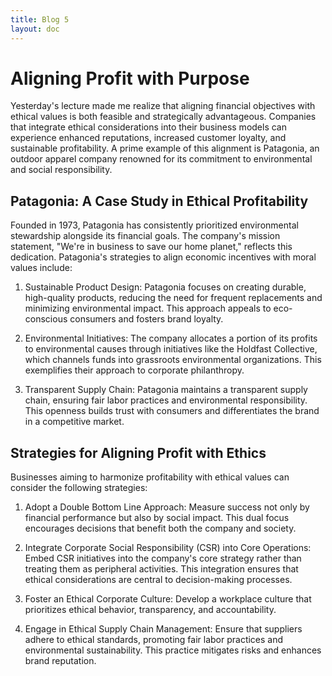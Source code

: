 ```yaml
---
title: Blog 5
layout: doc
---
```


# Aligning Profit with Purpose
Yesterday's lecture made me realize that aligning financial objectives with ethical values is both feasible and strategically advantageous. Companies that integrate ethical considerations into their business models can experience enhanced reputations, increased customer loyalty, and sustainable profitability. A prime example of this alignment is Patagonia, an outdoor apparel company renowned for its commitment to environmental and social responsibility.

## Patagonia: A Case Study in Ethical Profitability
Founded in 1973, Patagonia has consistently prioritized environmental stewardship alongside its financial goals. The company's mission statement, "We're in business to save our home planet," reflects this dedication. Patagonia's strategies to align economic incentives with moral values include:

1. Sustainable Product Design: Patagonia focuses on creating durable, high-quality products, reducing the need for frequent replacements and minimizing environmental impact. This approach appeals to eco-conscious consumers and fosters brand loyalty.

2. Environmental Initiatives: The company allocates a portion of its profits to environmental causes through initiatives like the Holdfast Collective, which channels funds into grassroots environmental organizations. This exemplifies their approach to corporate philanthropy.

3. Transparent Supply Chain: Patagonia maintains a transparent supply chain, ensuring fair labor practices and environmental responsibility. This openness builds trust with consumers and differentiates the brand in a competitive market.

## Strategies for Aligning Profit with Ethics
Businesses aiming to harmonize profitability with ethical values can consider the following strategies:

1. Adopt a Double Bottom Line Approach: Measure success not only by financial performance but also by social impact. This dual focus encourages decisions that benefit both the company and society.

2. Integrate Corporate Social Responsibility (CSR) into Core Operations: Embed CSR initiatives into the company's core strategy rather than treating them as peripheral activities. This integration ensures that ethical considerations are central to decision-making processes.

3. Foster an Ethical Corporate Culture: Develop a workplace culture that prioritizes ethical behavior, transparency, and accountability. 

4. Engage in Ethical Supply Chain Management: Ensure that suppliers adhere to ethical standards, promoting fair labor practices and environmental sustainability. This practice mitigates risks and enhances brand reputation.
